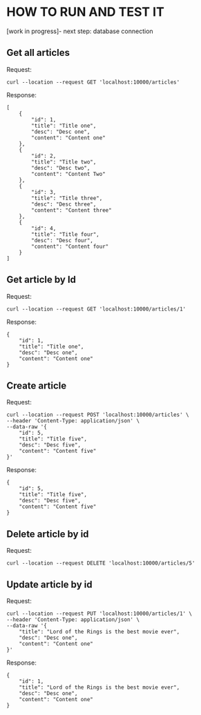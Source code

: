 # HOW TO RUN AND TEST IT 
[work in progress]- next step: database connection

## Get all articles
Request: 

    curl --location --request GET 'localhost:10000/articles'

Response:

    [
        {
            "id": 1,
            "title": "Title one",
            "desc": "Desc one",
            "content": "Content one"
        },
        {
            "id": 2,
            "title": "Title two",
            "desc": "Desc two",
            "content": "Content Two"
        },
        {
            "id": 3,
            "title": "Title three",
            "desc": "Desc three",
            "content": "Content three"
        },
        {
            "id": 4,
            "title": "Title four",
            "desc": "Desc four",
            "content": "Content four"
        }
    ]

## Get article by Id

Request:

    curl --location --request GET 'localhost:10000/articles/1'

Response:

    {
        "id": 1,
        "title": "Title one",
        "desc": "Desc one",
        "content": "Content one"
    }

## Create article
Request:

    curl --location --request POST 'localhost:10000/articles' \
    --header 'Content-Type: application/json' \
    --data-raw '{
        "id": 5,
        "title": "Title five",
        "desc": "Desc five",
        "content": "Content five"
    }'

Response:

    {
        "id": 5,
        "title": "Title five",
        "desc": "Desc five",
        "content": "Content five"
    }

## Delete article by id
Request:

    curl --location --request DELETE 'localhost:10000/articles/5'

## Update article by id

Request:

    curl --location --request PUT 'localhost:10000/articles/1' \
    --header 'Content-Type: application/json' \
    --data-raw '{
        "title": "Lord of the Rings is the best movie ever",
        "desc": "Desc one",
        "content": "Content one"
    }'

Response:

    {
        "id": 1,
        "title": "Lord of the Rings is the best movie ever",
        "desc": "Desc one",
        "content": "Content one"
    }